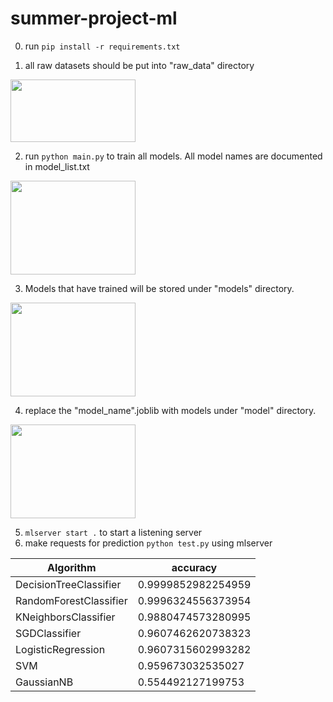 # summer-project-ml

0. run ```pip install -r requirements.txt```



1. all raw datasets should be put into "raw_data" directory

<img src="https://user-images.githubusercontent.com/45914103/153745493-497b32b7-f7cb-420c-9533-b079b88519dc.png" width="200" height="100">

2. run ```python main.py``` to train all models. All model names are documented in model_list.txt

<img src="https://user-images.githubusercontent.com/45914103/153745798-aa0d7470-d2ca-44b5-8ea1-e7fd5c6570f6.png" width="200" height="150">

3. Models that have trained will be stored under "models" directory.

<img src="https://user-images.githubusercontent.com/45914103/153745553-1b3da0a4-b5be-4f7d-90e4-306f50286431.png" width="200" height="150">

4. replace the "model_name".joblib with models under "model" directory.

<img src="https://user-images.githubusercontent.com/45914103/154376956-cc07d5f1-8c84-49f6-a13c-d6005e927159.png" width="200" height="150">


5. ```mlserver start .``` to start a listening server
6. make requests for prediction ```python test.py``` using mlserver


| Algorithm | accuracy |
| ----------- | ----------- |
| DecisionTreeClassifier | 0.9999852982254959 |
| RandomForestClassifier | 0.9996324556373954 |
| KNeighborsClassifier | 0.9880474573280995 |
| SGDClassifier | 0.9607462620738323 |
| LogisticRegression | 0.9607315602993282 |
| SVM | 0.959673032535027 |
| GaussianNB | 0.554492127199753 |
